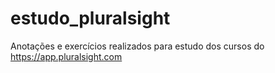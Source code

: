 # estudo_pluralsight
Anotações e exercícios realizados para estudo dos cursos do https://app.pluralsight.com
